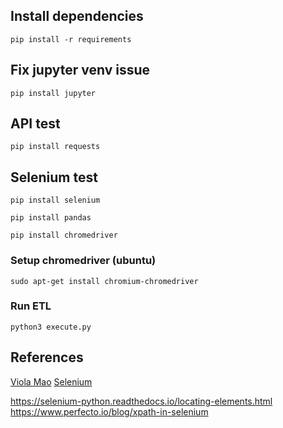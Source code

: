## Install dependencies 
`pip install -r requirements`

## Fix jupyter venv issue
`pip install jupyter`

## API test
`pip install requests`

## Selenium test

`pip install selenium`

`pip install pandas`

`pip install chromedriver`

### Setup chromedriver (ubuntu)
`sudo apt-get install chromium-chromedriver`

### Run ETL
`python3 execute.py`

## References
[Viola Mao]('https://maoviola.medium.com/a-complete-guide-to-web-scraping-linkedin-job-postings-ad290fcaa97f')
[Selenium]('https://www.selenium.dev/documentation/webdriver/')

https://selenium-python.readthedocs.io/locating-elements.html
https://www.perfecto.io/blog/xpath-in-selenium
